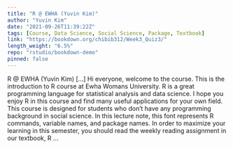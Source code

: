 ```yaml
---
title: "R @ EWHA (Yuvin Kim)"
author: "Yuvin Kim"
date: "2021-09-26T11:39:22Z"
tags: [Course, Data Science, Social Science, Package, Textbook]
link: "https://bookdown.org/chibib312/Week3_Quiz3/"
length_weight: "6.5%"
repo: "rstudio/bookdown-demo"
pinned: false
---
```


R @ EWHA (Yuvin Kim) [...] Hi everyone, welcome to the course. This is the introduction to R course at Ewha Womans University. R is a great programming language for statistical analysis and data science. I hope you enjoy R in this course and find many useful applications for your own field. This course is designed for students who don’t have any programming background in social science. In this lecture note, this font represents R commands, variable names, and package names. In order to maximize your learning in this semester, you should read the weekly reading assignment in our textbook, R ...
